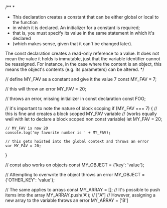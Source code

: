 /**
 * 
 * This declaration creates a constant that can be either global or local to the function 
 * in which it is declared. An initializer for a constant is required; 
 * that is, you must specify its value in the same statement in which it's declared
 *  (which makes sense, given that it can't be changed later).

The const declaration creates a read-only reference to a value.
 It does not mean the value it holds is immutable, just that the variable identifier cannot be reassigned.
  For instance, in the case where the content is an object, this means the object's contents 
  (e.g. its parameters) can be altered.
 */

// define MY_FAV as a constant and give it the value 7
const MY_FAV = 7;

// this will throw an error
MY_FAV = 20;

// throws an error, missing initializer in const declaration
const FOO; 

// it's important to note the nature of block scoping
if (MY_FAV === 7) { 
    // this is fine and creates a block scoped MY_FAV variable 
    // (works equally well with let to declare a block scoped non const variable)
    let MY_FAV = 20;

    // MY_FAV is now 20
    console.log('my favorite number is ' + MY_FAV);

    // this gets hoisted into the global context and throws an error
    var MY_FAV = 20;
}

// const also works on objects
const MY_OBJECT = {'key': 'value'};

// Attempting to overwrite the object throws an error
MY_OBJECT = {'OTHER_KEY': 'value'};

// The same applies to arrays
const MY_ARRAY = [];
// It's possible to push items into the array
MY_ARRAY.push('A'); // ["A"]
// However, assigning a new array to the variable throws an error
MY_ARRAY = ['B']